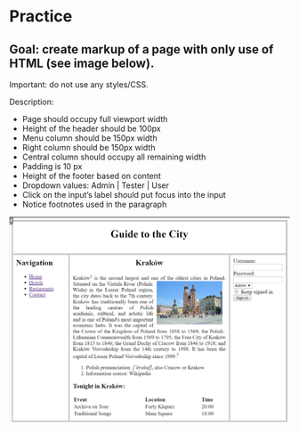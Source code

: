 # Practice

## Goal: create markup of a page with only use of HTML (see image below).

Important: do not use any styles/CSS.

Description:
* Page should occupy full viewport width
* Height of the header should be 100px
* Menu column should be 150px width
* Right column should be 150px width
* Central column should occupy all remaining width
* Padding  is 10 px
* Height of the footer based on content
* Dropdown values: Admin | Tester | User
* Click on the input’s label should put focus into the input
* Notice footnotes used  in the paragraph

![Expected result](https://github.com/kdmrulez/front-end__mentoring-program/blob/1_exercise/Exercise_1/img/expected_final_result.png)
